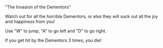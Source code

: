 "The Invasion of the Dementors"

Watch out for all the horrible Dementors, or else they will
suck out all the joy and happiness from you!

Use "W" to jump, "A" to go left and "D" to go right.

If you get hit by the Dementors 3 times, you die!